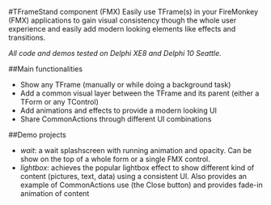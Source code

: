 #TFrameStand component (FMX)
Easily use TFrame(s) in your FireMonkey (FMX) applications to gain visual consistency though the whole user experience and easily add modern looking elements like effects and transitions.

_All code and demos tested on Delphi XE8 and Delphi 10 Seattle._

##Main functionalities
* Show any TFrame (manually or while doing a background task)
* Add a common visual layer between the TFrame and its parent (either a TForm or any TControl)
* Add animations and effects to provide a modern looking UI
* Share CommonActions through different UI combinations

##Demo projects
* *wait*: a wait splashscreen with running animation and opacity. Can be show on the top of a whole form or a single FMX control. 
* *lightbox*: achieves the popular lightbox effect to show different kind of content (pictures, text, data) using a consistent UI. Also provides an example of CommonActions use (the Close button) and provides fade-in animation of content

